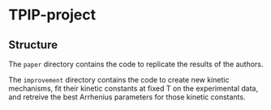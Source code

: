 # TPIP-project

## Structure

The `paper` directory contains the code to replicate the results of the authors.

The `improvement` directory contains the code to create new kinetic mechanisms, 
fit their kinetic constants at fixed T on the experimental data, 
and retreive the best Arrhenius parameters for those kinetic constants.

